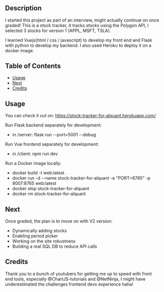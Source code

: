 # <Stock Tracker>

## Description

I started this project as part of an interview, might actually continue on once graded!
This is a stock tracker, it tracks stocks using the Polygon API, I selected 3 stocks for version 1 (APPL, MSFT, TSLA).

I learned Vuejs(html / css / javascript) to develop my front end and Flask with python to develop my backend.
I also used Heroku to deploy it on a docker image.

## Table of Contents
- [Usage](#usage)
- [Next](#next)
- [Credits](#credits)

## Usage

You can check it out on: https://stock-tracker-for-alquant.herokuapp.com/
 
Run Flask backend separately for development:
  - in /server: flask run --port=5001 --debug
  
Run Vue frontend separately for development:
  - in /client: npm run dev
  
Run a Docker image locally:
  - docker build -t web:latest .
  - docker run -d --name stock-tracker-for-alquant -e "PORT=8765" -p 8007:8765 web:latest
  - docker stop stock-tracker-for-alquant
  - docker rm stock-tracker-for-alquant

## Next

Once graded, the plan is to move on with V2 version:
- Dynamically adding stocks
- Enabling period picker
- Working on the site robustness
- Building a real SQL DB to reduce API calls

## Credits

Thank you to a bunch of youtubers for getting me up to speed with front end tools,
especially @ChartJS-tutorials and @NetNinja, I might have underestimated the challenges frontend devs experience haha!
